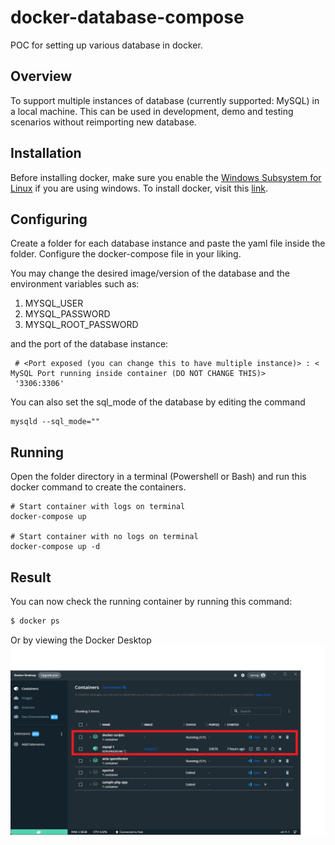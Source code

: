 # docker-database-compose
POC for setting up various database in docker.

## Overview
To support multiple instances of database (currently supported: MySQL) in a local machine.
This can be used in development, demo and testing scenarios without reimporting new database.

## Installation
Before installing docker, make sure you enable the [Windows Subsystem for Linux](https://pureinfotech.com/install-windows-subsystem-linux-2-windows-10/) if you are using windows.
To install docker, visit this [link](https://www.docker.com/products/docker-desktop/).


## Configuring
Create a folder for each database instance and paste the yaml file inside the folder.
Configure the docker-compose file in your liking.

You may change the desired image/version of the database and the environment variables such as:

1. MYSQL_USER
2. MYSQL_PASSWORD
3. MYSQL_ROOT_PASSWORD

and the port of the database instance:

```
 # <Port exposed (you can change this to have multiple instance)> : < MySQL Port running inside container (DO NOT CHANGE THIS)>
 '3306:3306'
```

You can also set the sql_mode of the database by editing the command

```
mysqld --sql_mode=""
```

## Running
Open the folder directory in a terminal (Powershell or Bash) and run this docker command to create the containers.
```
# Start container with logs on terminal
docker-compose up

# Start container with no logs on terminal
docker-compose up -d
```

## Result
You can now check the running container by running this command:

```bash
$ docker ps
```
Or by viewing the Docker Desktop
![](docker.png)
